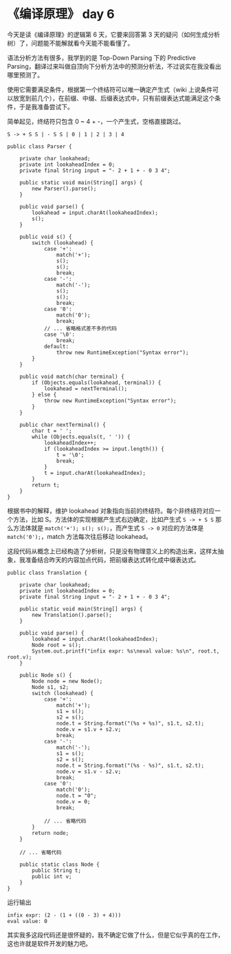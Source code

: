 # 《编译原理》 day 6

今天是读《编译原理》的逻辑第 6 天，它要来回答第 3 天的疑问（如何生成分析树）了，问题能不能解就看今天能不能看懂了。

语法分析方法有很多，我学到的是 Top-Down Parsing 下的 Predictive Parsing，翻译过来叫做自顶向下分析方法中的预测分析法，不过说实在我没看出哪里预测了。

使用它需要满足条件，根据第一个终结符可以唯一确定产生式（wiki 上说条件可以放宽到前几个），在前缀、中缀、后缀表达式中，只有前缀表达式能满足这个条件，于是我准备尝试下。

简单起见，终结符只包含 0 ~ 4 + -，一个产生式，空格直接跳过。

```
S -> + S S | - S S | 0 | 1 | 2 | 3 | 4
```

```
public class Parser {

    private char lookahead;
    private int lookaheadIndex = 0;
    private final String input = "- 2 + 1 + - 0 3 4";

    public static void main(String[] args) {
        new Parser().parse();
    }

    public void parse() {
        lookahead = input.charAt(lookaheadIndex);
        s();
    }

    public void s() {
        switch (lookahead) {
            case '+':
                match('+');
                s();
                s();
                break;
            case '-':
                match('-');
                s();
                s();
                break;
            case '0':
                match('0');
                break;
            // ... 省略格式差不多的代码
            case '\0':
                break;
            default:
                throw new RuntimeException("Syntax error");
        }
    }

    public void match(char terminal) {
        if (Objects.equals(lookahead, terminal)) {
            lookahead = nextTerminal();
        } else {
            throw new RuntimeException("Syntax error");
        }
    }

    public char nextTerminal() {
        char t = ' ';
        while (Objects.equals(t, ' ')) {
            lookaheadIndex++;
            if (lookaheadIndex >= input.length()) {
                t = '\0';
                break;
            }
            t = input.charAt(lookaheadIndex);
        }
        return t;
    }
}

```

根据书中的解释，维护 lookahead 对象指向当前的终结符。每个非终结符对应一个方法，比如 S。方法体的实现根据产生式右边确定，比如产生式 `S -> + S S` 那么方法体就是 `match('+'); s(); s();`，而产生式 `S -> 0` 对应的方法体是 `match('0');`，match 方法每次往后移动 lookahead。

这段代码从概念上已经构造了分析树，只是没有物理意义上的构造出来，这样太抽象，我准备结合昨天的内容加点代码，把前缀表达式转化成中缀表达式。

```
public class Translation {

    private char lookahead;
    private int lookaheadIndex = 0;
    private final String input = "- 2 + 1 + - 0 3 4";

    public static void main(String[] args) {
        new Translation().parse();
    }

    public void parse() {
        lookahead = input.charAt(lookaheadIndex);
        Node root = s();
        System.out.printf("infix expr: %s\neval value: %s\n", root.t, root.v);
    }

    public Node s() {
        Node node = new Node();
        Node s1, s2;
        switch (lookahead) {
            case '+':
                match('+');
                s1 = s();
                s2 = s();
                node.t = String.format("(%s + %s)", s1.t, s2.t);
                node.v = s1.v + s2.v;
                break;
            case '-':
                match('-');
                s1 = s();
                s2 = s();
                node.t = String.format("(%s - %s)", s1.t, s2.t);
                node.v = s1.v - s2.v;
                break;
            case '0':
                match('0');
                node.t = "0";
                node.v = 0;
                break;

            // ... 省略代码
        }
        return node;
    }

    // ... 省略代码

    public static class Node {
        public String t;
        public int v;
    }
}
```

运行输出

```
infix expr: (2 - (1 + ((0 - 3) + 4)))
eval value: 0
```

其实我多这段代码还是很怀疑的，我不确定它做了什么，但是它似乎真的在工作，这也许就是软件开发的魅力吧。


